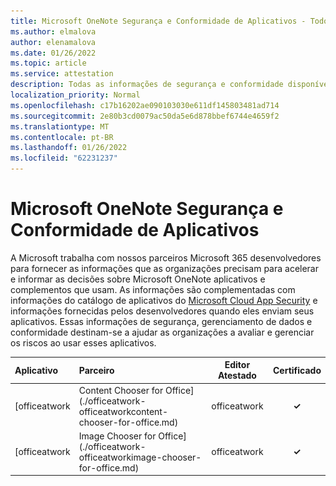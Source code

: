 ```yaml
---
title: Microsoft OneNote Segurança e Conformidade de Aplicativos - Todos os Aplicativos
ms.author: elmalova
author: elenamalova
ms.date: 01/26/2022
ms.topic: article
ms.service: attestation
description: Todas as informações de segurança e conformidade disponíveis para todos os Microsoft OneNote Apps.
localization_priority: Normal
ms.openlocfilehash: c17b16202ae090103030e611df145803481ad714
ms.sourcegitcommit: 2e80b3cd0079ac50da5e6d878bbef6744e4659f2
ms.translationtype: MT
ms.contentlocale: pt-BR
ms.lasthandoff: 01/26/2022
ms.locfileid: "62231237"
---
```

# <a name="microsoft-onenote-apps-security-and-compliance"></a>Microsoft OneNote Segurança e Conformidade de Aplicativos

A Microsoft trabalha com nossos parceiros Microsoft 365 desenvolvedores para fornecer as informações que as organizações precisam para acelerar e informar as decisões sobre Microsoft OneNote aplicativos e complementos que usam. As informações são complementadas com informações do catálogo de aplicativos do [Microsoft Cloud App Security](https://www.microsoft.com/en-us/enterprise-mobility-security/cloud-app-security) e informações fornecidas pelos desenvolvedores quando eles enviam seus aplicativos. Essas informações de segurança, gerenciamento de dados e conformidade destinam-se a ajudar as organizações a avaliar e gerenciar os riscos ao usar esses aplicativos.

| **Aplicativo** | **Parceiro** | **Editor Atestado** | **Certificado** |
|:--------|:------------|:----------------------:|:-------------:|
| [officeatwork | Content Chooser for Office](./officeatwork-officeatworkcontent-chooser-for-office.md) | officeatwork | **✓** | <img alt="Certified application badge" src="../media/certified-badge.png" height="25" width="25" /> |
| [officeatwork | Image Chooser for Office](./officeatwork-officeatworkimage-chooser-for-office.md) | officeatwork | **✓** | <img alt="Certified application badge" src="../media/certified-badge.png" height="25" width="25" /> |
